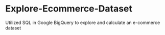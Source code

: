 # Explore-Ecommerce-Dataset
Utilized SQL in Google BigQuery to explore and calculate an e-commerce dataset
